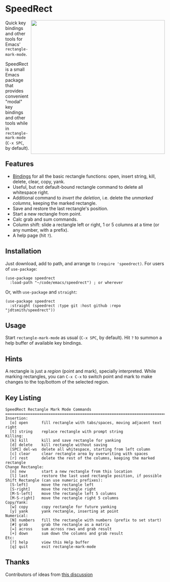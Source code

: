 # SpeedRect
<img src="https://user-images.githubusercontent.com/93749/223541236-cd77d56c-d1d0-40cd-8d69-f6c12dfe3d3a.png" width=423 align="right">


Quick key bindings and other tools for Emacs' `rectangle-mark-mode`.

SpeedRect is a small Emacs package that provides convenient "modal" key bindings and other tools while in `rectangle-mark-mode` (`C-x SPC`, by default).

## Features

- [Bindings](#key-listing) for all the basic rectangle functions: open, insert string, kill, delete, clear, copy, yank.
- Useful, but not default-bound rectangle command to delete all whitespace right.
- Additional command to _invert the deletion_, i.e. delete the _unmarked columns_, keeping the marked rectangle.
- Save and restore the last rectangle's position.
- Start a new rectangle from point. 
- Calc grab and sum commands.
- Column shift: slide a rectangle left or right, 1 or 5 columns at a time (or any number, with a prefix). 
- A help page (hit `?`). 

## Installation

Just download, add to path, and arrange to `(require 'speedrect)`.  For users of `use-package`:

```elisp
(use-package speedrect
  :load-path "~/code/emacs/speedrect") ; or wherever
```

Or, with `use-package` and `straight`:

```elisp
(use-package speedrect
  :straight (speedrect :type git :host github :repo "jdtsmith/speedrect"))
```
## Usage

Start `rectangle-mark-mode` as usual (`C-x SPC`, by default).  Hit `?` to summon a help buffer of available key bindings.

## Hints

A rectangle is just a _region_ (point and mark), specially interpreted.  While marking rectangles, you can `C-x C-x` to switch point and mark to make changes to the top/bottom of the selected region.

## Key Listing

```
SpeedRect Rectangle Mark Mode Commands
============================================================================
Insertion:
  [o] open      fill rectangle with tabs/spaces, moving adjacent text right
  [t] string    replace rectangle with prompt string
Killing:
  [k] kill      kill and save rectangle for yanking
  [d] delete    kill rectangle without saving
  [SPC] del-ws  delete all whitespace, starting from left column
  [c] clear     clear rectangle area by overwriting with spaces
  [r] rest      delete the rest of the columns, keeping the marked rectangle
Change Rectangle:
  [n] new       start a new rectangle from this location
  [l] last      restore the last used rectangle position, if possible
Shift Rectangle (can use numeric prefixes):
  [S-left]      move the rectangle left
  [S-right]     move the rectangle right
  [M-S-left]    move the rectangle left 5 columns
  [M-S-right]   move the rectangle right 5 columns
Copy/Yank:
  [w] copy      copy rectangle for future yanking
  [y] yank      yank rectangle, inserting at point
Numerical:
  [N] numbers   fill the rectangle with numbers (prefix to set start)
  [#] grab      grab the rectangle as a matrix
  [=] across    sum across rows and grab result
  [+] down      sum down the columns and grab result
Etc:
  [?] help      view this Help buffer
  [q] quit      exit rectangle-mark-mode
```

## Thanks
 Contributors of ideas from [this discussion](https://www.reddit.com/r/emacs/comments/11k9u73/a_tiny_modal_rectanglemarkmode/)
